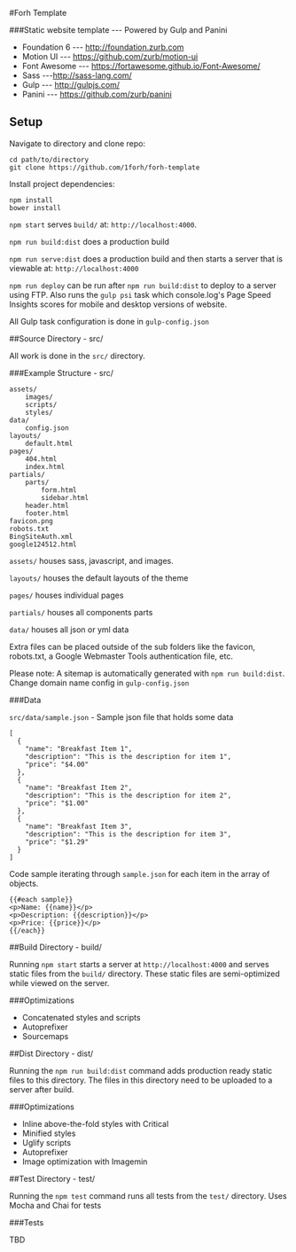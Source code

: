 #Forh Template

###Static website template --- Powered by Gulp and Panini

- Foundation 6 --- http://foundation.zurb.com
- Motion UI --- https://github.com/zurb/motion-ui
- Font Awesome --- https://fortawesome.github.io/Font-Awesome/
- Sass ---http://sass-lang.com/
- Gulp --- http://gulpjs.com/
- Panini --- https://github.com/zurb/panini

## Setup

Navigate to directory and clone repo:

    cd path/to/directory
    git clone https://github.com/1forh/forh-template

Install project dependencies:

    npm install
    bower install

`npm start` serves `build/` at: `http://localhost:4000`. 

`npm run build:dist` does a production build

`npm run serve:dist` does a production build and then starts a server that is viewable at: `http://localhost:4000`

`npm run deploy` can be run after `npm run build:dist` to deploy to a server using FTP. Also runs the `gulp psi` task which console.log's Page Speed Insights scores for mobile and desktop versions of website.

All Gulp task configuration is done in `gulp-config.json`

##Source Directory - src/

All work is done in the `src/` directory.

###Example Structure - src/

    assets/
        images/
        scripts/
        styles/
    data/
        config.json
    layouts/
        default.html
    pages/
        404.html
        index.html
    partials/
        parts/
            form.html
            sidebar.html
        header.html
        footer.html
    favicon.png
    robots.txt
    BingSiteAuth.xml
    google124512.html

`assets/` houses sass, javascript, and images.

`layouts/` houses the default layouts of the theme

`pages/` houses individual pages

`partials/` houses all components parts

`data/` houses all json or yml data

 Extra files can be placed outside of the sub folders like the favicon, robots.txt, a Google Webmaster Tools authentication file, etc. 

 Please note: A sitemap is automatically generated with `npm run build:dist`. Change domain name config in `gulp-config.json`

###Data

`src/data/sample.json` - Sample json file that holds some data

    [
      {
        "name": "Breakfast Item 1",
        "description": "This is the description for item 1",
        "price": "$4.00"
      },
      {
        "name": "Breakfast Item 2",
        "description": "This is the description for item 2",
        "price": "$1.00"
      },
      {
        "name": "Breakfast Item 3",
        "description": "This is the description for item 3",
        "price": "$1.29"
      }
    ]

Code sample iterating through `sample.json` for each item in the array of objects. 

    {{#each sample}}
    <p>Name: {{name}}</p>
    <p>Description: {{description}}</p>
    <p>Price: {{price}}</p>
    {{/each}}

##Build Directory - build/

Running `npm start` starts a server at `http://localhost:4000` and serves static files from the `build/` directory. These static files are semi-optimized while viewed on the server. 

###Optimizations

- Concatenated styles and scripts
- Autoprefixer
- Sourcemaps

##Dist Directory - dist/

Running the `npm run build:dist` command adds production ready static files to this directory. The files in this directory need to be uploaded to a server after build.

###Optimizations

- Inline above-the-fold styles with Critical
- Minified styles
- Uglify scripts
- Autoprefixer
- Image optimization with Imagemin

##Test Directory - test/

Running the `npm test` command runs all tests from the `test/` directory. Uses Mocha and Chai for tests

###Tests

TBD